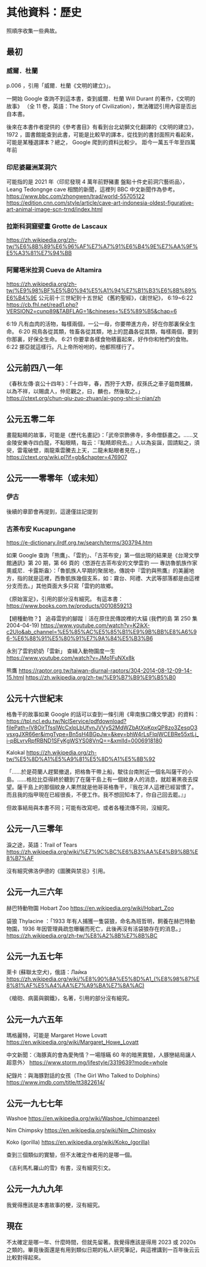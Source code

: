 # 其他資料：歷史

照順序收集一些典故。

## 最初

### 威爾．杜蘭

p.006 ，引用「威爾．杜蘭《文明的建立》」。

一開始 Google 查詢不到這本書，查到威爾．杜蘭 Will Durant 的著作，《文明的故事》 （全 11 卷，英語：The Story of Civilization），無法確認引用內容是否出自本書。

後來在本書作者提供的《參考書目》有看到台北幼獅文化翻譯的《文明的建立》， 1972 ，圖書館能查到此書，可能是比較早的譯本，從找到的書封面照片看起來，可能是某種選譯本？總之， Google 爬到的資料比較少。
距今一萬五千年至四萬年前

### 印尼婆羅洲某洞穴

可能指的是 2021 年〈印尼發現 4 萬年前野豬畫 盤點十件史前洞穴藝術品〉， Leang Tedongnge cave 相關的新聞，這裡列 BBC 中文新聞作為參考。 https://www.bbc.com/zhongwen/trad/world-55705122
https://edition.cnn.com/style/article/cave-art-indonesia-oldest-figurative-art-animal-image-scn-trnd/index.html

### 拉斯科洞窟壁畫 Grotte de Lascaux

https://zh.wikipedia.org/zh-tw/%E6%8B%89%E6%96%AF%E7%A7%91%E6%B4%9E%E7%AA%9F%E5%A3%81%E7%94%BB

### 阿爾塔米拉洞 Cueva de Altamira

https://zh.wikipedia.org/zh-tw/%E9%98%BF%E5%B0%94%E5%A1%94%E7%B1%B3%E6%8B%89%E6%B4%9E
公元前十三世紀到十五世紀
《舊約聖經》，《創世紀》， 6:19~6:22
https://cb.fhl.net/read1.php?VERSION2=cunp89&TABFLAG=1&chineses=%E5%89%B5&chap=6

6:19 凡有血肉的活物，每樣兩個，一公一母，你要帶進方舟，好在你那裏保全生命。
6:20 飛鳥各從其類，牲畜各從其類，地上的昆蟲各從其類，每樣兩個，要到你那裏，好保全生命。
6:21 你要拿各樣食物積蓄起來，好作你和牠們的食物。
6:22 挪亞就這樣行。凡上帝所吩咐的，他都照樣行了。

## 公元前四八一年

《春秋左傳·哀公十四年》：「十四年，春，西狩于大野，叔孫氏之車子鉏商獲麟，以為不祥，以賜虞人，仲尼觀之，曰，麟也，然後取之。」
https://ctext.org/chun-qiu-zuo-zhuan/ai-gong-shi-si-nian/zh

## 公元五零二年

畫龍點睛的故事，可能是《歷代名畫記》：「武帝崇飾佛寺，多命僧繇畫之。……又金陵安樂寺四白龍，不點眼睛，每云：『點睛即飛去。』人以為妄誕，固請點之，須臾，雷電破壁，兩龍乘雲騰去上天，二龍未點眼者見在。」
https://ctext.org/wiki.pl?if=gb&chapter=476907

## 公元一一零零年（或未知）

### 伊古

後續的章節會再提到，這邊僅註記提到

### 古茶布安 Kucapungane

https://e-dictionary.ilrdf.org.tw/search/terms/303794.htm

如果 Google 查詢「熊鷹」、「雲豹」、「古茶布安」第一個出現的結果是《台灣文學館通訊》第 20 期，第 66 頁的〈悠游在古茶布安的文學雲豹 ── 專訪魯凱族作家奧威尼．卡露斯盎〉：「魯凱族人早期的聚居地，傳說中『雲豹與熊鷹』的美麗地方，指的就是這裡，西魯凱族幾個支系，如：霧台、阿禮、大武等部落都是由這裡分支而去。」其他頁面大多只寫「雲豹的故鄉。

《原始富足》，引用的部分沒有細究。
有這本書：https://www.books.com.tw/products/0010859213

【絕種動物？】 追尋雲豹的腳蹤｜活在原住民傳說裡的大貓 (我們的島 第 250 集 2004-04-19)
https://www.youtube.com/watch?v=K2jkX-c2UIo&ab_channel=%E5%85%AC%E5%85%B1%E9%9B%BB%E8%A6%96-%E6%88%91%E5%80%91%E7%9A%84%E5%B3%B6

永別了雲豹奶奶「雲新」 查緝入動物園度一生
https://www.youtube.com/watch?v=JMo1FuNXx8k

熊鷹
https://raptor.org.tw/taiwan-diurnal-raptors/304-2014-08-12-09-14-15.html
https://zh.wikipedia.org/zh-tw/%E9%B7%B9%E9%B5%B0

## 公元十六世紀末

格魯干的故事如果 Google 的話可以查到一條引用《卑南族口傳文學選》的資料：
https://tpl.ncl.edu.tw/NclService/pdfdownload?filePath=lV8OirTfsslWcCxIpLbUfvnJVVyS2MdWZbAtXpKpxQP8zo3ZesqO3vsxgJXR66er&imgType=Bn5sH4BGpJw=&key=bhW4rLsFlqjWCEBRe55xtLj_i-pBLvrvRpfRBND1SFyKgWSYS08VnQ==&xmlId=0006918180

Kalokal
https://zh.wikipedia.org/zh-tw/%E5%8D%A1%E5%A9%81%E5%8D%A1%E5%8B%92

「……於是荷蘭人趕緊撤退，把格魯干帶上船，駛往台南附近一個名叫薩干的小島。……格拉比亞得終於聽到了在薩干島上有一個紋身人的消息，就趁著黑夜去探望。薩干島上的那個紋身人果然就是他哥哥格魯干，『我在洋人這裡已經習慣了。而且我的指甲現在已經很長，不便工作。我不想回知本了，你自己回去罷。』」

但故事結局與本書不同；可能有改寫吧，或者各種流傳不同，沒細究。

## 公元一八三零年

淚之途，英語：Trail of Tears
https://zh.wikipedia.org/wiki/%E7%9C%BC%E6%B3%AA%E4%B9%8B%E8%B7%AF

沒有細究佛洛伊德的《圖騰與禁忌》引用。

## 公元一九三六年

赫巴特動物園 Hobart Zoo
https://en.wikipedia.org/wiki/Hobart_Zoo

袋狼 Thylacine ：「1933 年有人捕獲一隻袋狼，命名為班哲明，飼養在赫巴特動物園，1936 年因管理員疏忽曝曬而死亡，此後再沒有活袋狼存在的消息。」
https://zh.wikipedia.org/zh-tw/%E8%A2%8B%E7%8B%BC

## 公元一九五七年

萊卡 (蘇聯太空犬)，俄語：Лайка
https://zh.wikipedia.org/wiki/%E8%90%8A%E5%8D%A1_(%E8%98%87%E8%81%AF%E5%A4%AA%E7%A9%BA%E7%8A%AC)

《槍砲、病菌與鋼鐵》，名著，引用的部分沒有細究。

## 公元一九六五年

瑪格麗特，可能是 Margaret Howe Lovatt
https://en.wikipedia.org/wiki/Margaret_Howe_Lovatt

中文新聞：〈海豚真的會為愛殉情？一場隱瞞 60 年的暗黑實驗，人豚戀結局讓人超意外〉
https://www.storm.mg/lifestyle/3319639?mode=whole

紀錄片：與海豚對話的女孩（The Girl Who Talked to Dolphins）
https://www.imdb.com/title/tt3822614/

## 公元一九七七年

Washoe
https://en.wikipedia.org/wiki/Washoe_(chimpanzee)

Nim Chimpsky
https://en.wikipedia.org/wiki/Nim_Chimpsky

Koko (gorilla)
https://en.wikipedia.org/wiki/Koko_(gorilla)

查到三個類似的實驗，但不太確定作者用的是哪一個。

《吉利馬札羅山的雪》有書，沒有細究引文。

## 公元一九九九年

我覺得應該是本書故事的梗，沒有細究。

## 現在

不太確定是哪一年、什麼時間，但就先留著。我覺得應該是得用 2023 或 2020s 之類的。畢竟後面還是有用到類似日期的私人研究筆記，與這裡講到一百年後云云比較對得起來。
